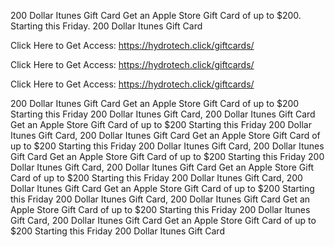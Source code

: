 200 Dollar Itunes Gift Card Get an Apple Store Gift Card of up to $200. Starting this Friday. 200 Dollar Itunes Gift Card

Click Here to Get Access: https://hydrotech.click/giftcards/

Click Here to Get Access: https://hydrotech.click/giftcards/

Click Here to Get Access: https://hydrotech.click/giftcards/

200 Dollar Itunes Gift Card Get an Apple Store Gift Card of up to $200 Starting this Friday 200 Dollar Itunes Gift Card, 200 Dollar Itunes Gift Card Get an Apple Store Gift Card of up to $200 Starting this Friday 200 Dollar Itunes Gift Card, 200 Dollar Itunes Gift Card Get an Apple Store Gift Card of up to $200 Starting this Friday 200 Dollar Itunes Gift Card, 200 Dollar Itunes Gift Card Get an Apple Store Gift Card of up to $200 Starting this Friday 200 Dollar Itunes Gift Card, 200 Dollar Itunes Gift Card Get an Apple Store Gift Card of up to $200 Starting this Friday 200 Dollar Itunes Gift Card, 200 Dollar Itunes Gift Card Get an Apple Store Gift Card of up to $200 Starting this Friday 200 Dollar Itunes Gift Card, 200 Dollar Itunes Gift Card Get an Apple Store Gift Card of up to $200 Starting this Friday 200 Dollar Itunes Gift Card, 200 Dollar Itunes Gift Card Get an Apple Store Gift Card of up to $200 Starting this Friday 200 Dollar Itunes Gift Card
